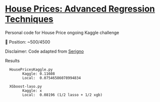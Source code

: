 # [House Prices: Advanced Regression Techniques](https://www.kaggle.com/c/house-prices-advanced-regression-techniques)
Personal code for House Price ongoing Kaggle challenge

🏅 Position: ~500/4500

Disclaimer:
      Code adapted from [Serigno](https://www.kaggle.com/serigne/stacked-regressions-top-4-on-leaderboard)


Results

      HousePricesKaggle.py
            Kaggle: 0.11608
            Local:  0.07546586078994834

      XGboost-laso.py
            Kaggle: x
            Local:  0.08196 (1/2 lasso + 1/2 xgb)

